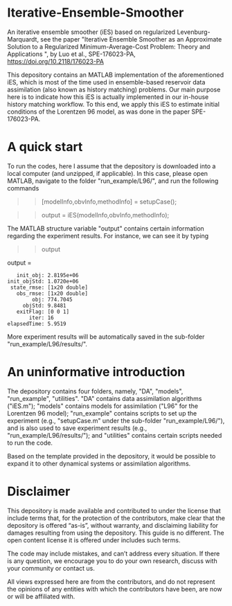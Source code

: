 # Iterative-Ensemble-Smoother
An iterative ensemble smoother (iES) based on regularized Levenburg-Marquardt, see the paper "Iterative Ensemble Smoother as an Approximate Solution to a Regularized Minimum-Average-Cost Problem: Theory and Applications ", by Luo et al., SPE-176023-PA, https://doi.org/10.2118/176023-PA

This depository contains an MATLAB implementation of the aforementioned iES, which is most of the time used in ensemble-based reservoir data assimilation (also known as history matching) problems. Our main purpose here is to indicate how this iES is actually implemented in our in-house history matching workflow. To this end, we apply this iES to estimate initial conditions of the Lorentzen 96 model, as was done in the paper SPE-176023-PA.  

# A quick start
To run the codes, here I assume that the depository is downloaded into a local computer (and unzipped, if applicable). In this case, please open MATLAB, navigate to the folder "run_example/L96/", and run the following commands

>> [modelInfo,obvInfo,methodInfo] = setupCase();

>> output = iES(modelInfo,obvInfo,methodInfo);

The MATLAB structure variable "output" contains certain information regarding the experiment results. For instance, we can see it by typing

>> output

output = 

       init_obj: 2.8195e+06
    init_objStd: 1.0720e+06
     state_rmse: [1x20 double]
       obs_rmse: [1x20 double]
            obj: 774.7045
         objStd: 9.8481
       exitFlag: [0 0 1]
           iter: 16
    elapsedTime: 5.9519

More experiment results will be automatically saved in the sub-folder "run_example/L96/results/".

# An uninformative introduction
The depository contains four folders, namely, "DA", "models", "run_example", "utilities". "DA" contains data assimilation algorithms ("iES.m"); "models" contains models for assimilation ("L96" for the Lorentzen 96 model); "run_example" contains scripts to set up the experiment (e.g., "setupCase.m" under the sub-folder "run_example/L96/"), and is also used to save experiment results (e.g., "run_example/L96/results/"); and "utilities" contains certain scripts needed to run the code.

Based on the template provided in the depository, it would be possible to expand it to other dynamical systems or assimilation algorithms. 

# Disclaimer
This depository is made available and contributed to under the license that include terms that, for the protection of the contributors, make clear that the depository is offered “as-is”, without warranty, and disclaiming liability for damages resulting from using the depository. This guide is no different. The open content license it is offered under includes such terms.

The code may include mistakes, and can’t address every situation. If there is any question, we encourage you to do your own research, discuss with your community or contact us. 

All views expressed here are from the contributors, and do not represent the opinions of any entities with which the contributors have been, are now or will be affiliated with. 
